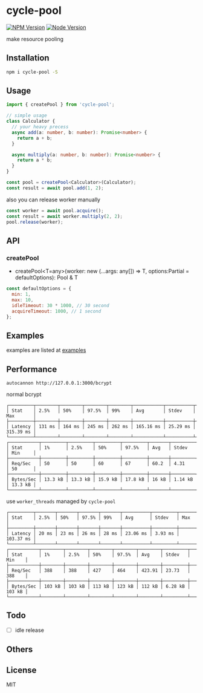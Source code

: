 # cycle-pool

[![NPM Version][npm-image]][npm-url]
[![Node Version][node-image]][node-url]

make resource pooling

## Installation

```bash
npm i cycle-pool -S
```

## Usage

```typescript
import { createPool } from 'cycle-pool';

// simple usage
class Calculator {
  // your heavy precess
  async add(a: number, b: number): Promise<number> {
    return a + b;
  }

  async multiply(a: number, b: number): Promise<number> {
    return a * b;
  }
}

const pool = createPool<Calculator>(Calculator);
const result = await pool.add(1, 2);
```

also you can release worker manually

```typescript
const worker = await pool.acquire();
const result = await worker.multiply(2, 2);
pool.release(worker);
```

## API

### createPool

- createPool<T=any>(worker: new (...args: any[]) => T, options:Partial<typeof defaultOptions> = defaultOptions): Pool & T

```javascript
const defaultOptions = {
  min: 1,
  max: 10,
  idleTimeout: 30 * 1000, // 30 second
  acquireTimeout: 1000, // 1 second
};
```

## Examples

examples are listed at [examples](https://github.com/cooperhsiung/cycle-pool/tree/master/examples)

## Performance

`autocannon http://127.0.0.1:3000/bcrypt`

normal bcrypt

```
┌─────────┬────────┬────────┬────────┬────────┬───────────┬──────────┬───────────┐
│ Stat    │ 2.5%   │ 50%    │ 97.5%  │ 99%    │ Avg       │ Stdev    │ Max       │
├─────────┼────────┼────────┼────────┼────────┼───────────┼──────────┼───────────┤
│ Latency │ 131 ms │ 164 ms │ 245 ms │ 262 ms │ 165.16 ms │ 25.29 ms │ 315.39 ms │
└─────────┴────────┴────────┴────────┴────────┴───────────┴──────────┴───────────┘
┌───────────┬─────────┬─────────┬─────────┬─────────┬───────┬─────────┬─────────┐
│ Stat      │ 1%      │ 2.5%    │ 50%     │ 97.5%   │ Avg   │ Stdev   │ Min     │
├───────────┼─────────┼─────────┼─────────┼─────────┼───────┼─────────┼─────────┤
│ Req/Sec   │ 50      │ 50      │ 60      │ 67      │ 60.2  │ 4.31    │ 50      │
├───────────┼─────────┼─────────┼─────────┼─────────┼───────┼─────────┼─────────┤
│ Bytes/Sec │ 13.3 kB │ 13.3 kB │ 15.9 kB │ 17.8 kB │ 16 kB │ 1.14 kB │ 13.3 kB │
└───────────┴─────────┴─────────┴─────────┴─────────┴───────┴─────────┴─────────┘
```

use `worker_threads` managed by `cycle-pool`

```
┌─────────┬───────┬───────┬───────┬───────┬──────────┬─────────┬───────────┐
│ Stat    │ 2.5%  │ 50%   │ 97.5% │ 99%   │ Avg      │ Stdev   │ Max       │
├─────────┼───────┼───────┼───────┼───────┼──────────┼─────────┼───────────┤
│ Latency │ 20 ms │ 23 ms │ 26 ms │ 28 ms │ 23.06 ms │ 3.93 ms │ 103.37 ms │
└─────────┴───────┴───────┴───────┴───────┴──────────┴─────────┴───────────┘
┌───────────┬────────┬────────┬────────┬────────┬────────┬─────────┬────────┐
│ Stat      │ 1%     │ 2.5%   │ 50%    │ 97.5%  │ Avg    │ Stdev   │ Min    │
├───────────┼────────┼────────┼────────┼────────┼────────┼─────────┼────────┤
│ Req/Sec   │ 388    │ 388    │ 427    │ 464    │ 423.91 │ 23.73   │ 388    │
├───────────┼────────┼────────┼────────┼────────┼────────┼─────────┼────────┤
│ Bytes/Sec │ 103 kB │ 103 kB │ 113 kB │ 123 kB │ 112 kB │ 6.28 kB │ 103 kB │
└───────────┴────────┴────────┴────────┴────────┴────────┴─────────┴────────┘
```

## Todo

- [ ] idle release

## Others

## License

MIT

[npm-image]: https://img.shields.io/npm/v/cycle-pool.svg
[npm-url]: https://www.npmjs.com/package/cycle-pool
[node-image]: https://img.shields.io/badge/node.js-%3E=8-brightgreen.svg
[node-url]: https://nodejs.org/download/
